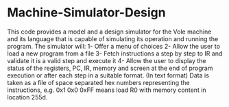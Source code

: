 # Machine-Simulator-Design

This code provides a model and a design simulator for the Vole machine and its language that is capable of simulating its operation and running the program.
The simulator will:
1- Offer a menu of choices
2- Allow the user to load a new program from a file
3- Fetch instructions a step by step to IR and validate it is a valid step and execute it
4- Allow the user to display the status of the registers, PC, IR, memory and screen at the end of
program execution or after each step in a suitable format. (In text format)
Data is taken as a file of space separated hex numbers representing the instructions, e.g. 0x1 0x0 0xFF means load R0 with memory content in location 255d.
